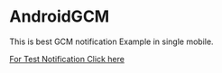 # AndroidGCM
This is best GCM notification Example in single mobile.

[For Test Notification Click here](https://github.com/facebook/react/wiki/Sites-Using-React)
